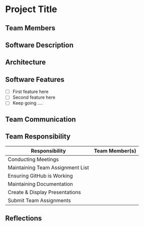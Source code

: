 # Project Title

## Team Members

## Software Description

## Architecture

## Software Features

* [ ] First feature here
* [ ] Second feature here
* [ ] Keep going ....

## Team Communication

## Team Responsibility

|Responsibility                      |Team Member(s)              |
|------------------------------------|----------------------------|
|Conducting Meetings                 |                            |
|Maintaining Team Assignment List    |                            |
|Ensuring GitHub is Working          |                            |
|Maintaining Documentation           |                            |
|Create & Display Presentations      |                            |
|Submit Team Assignments             |                            |

## Reflections
